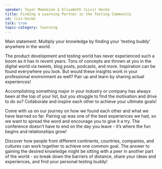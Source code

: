 ```yaml
---
speaker: Toyer Mamoojee & Elisabeth (Lisi) Hocke
title: Finding a Learning Partner in the Testing Community
id: lisi-hocke
talk: true
topic-category: learning
---
```


<!--<a href="http://www.slideshare.net/Kevlin/the-error-of-our-ways">[Slides]</a>-->

Main statement: Multiply your knowledge by finding your ‘testing buddy’ anywhere in the world.

The product development and testing world has never experienced such a boom as it has in recent years. Tons of concepts are thrown at you in the digital world via tweets, blog posts, podcasts, and more. Inspiration can be found everywhere you look. But would these insights work in your professional environment as well? Pair up and learn by sharing actual experiences!

Accomplishing something major in your industry or company has always been at the top of your list, but you struggle to find the motivation and drive to do so? Collaborate and inspire each other to achieve your ultimate goals!

Come with us on our journey on how we found each other and what we have learned so far. Pairing up was one of the best experiences we had, so we want to spread the word and encourage you to give it a try. The conference doesn’t have to end on the day you leave - it’s where the fun begins and relationships grow!

Discover how people from different continents, countries, companies, and cultures can work together to achieve one common goal. The answer to gaining the desired knowledge might be sitting with a peer in another part of the world - so break down the barriers of distance, share your ideas and experiences, and find your personal testing buddy!
